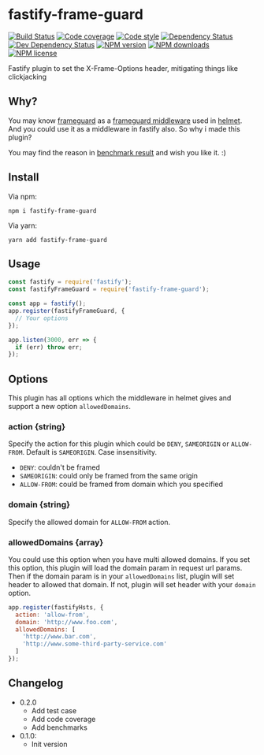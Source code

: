 # fastify-frame-guard

[![Build Status][ci-img]][ci-url]
[![Code coverage][cov-img]][cov-url]
[![Code style][lint-img]][lint-url]
[![Dependency Status][dep-img]][dep-url]
[![Dev Dependency Status][dev-dep-img]][dev-dep-url]
[![NPM version][npm-ver-img]][npm-url]
[![NPM downloads][npm-dl-img]][npm-url]
[![NPM license][npm-lc-img]][npm-url]

Fastify plugin to set the X-Frame-Options header, mitigating things like clickjacking

## Why?

You may know [frameguard](https://github.com/helmetjs/frameguard) as a [frameguard middleware](https://helmetjs.github.io/docs/frameguard/) used in [helmet](https://github.com/helmetjs/helmet). And you could use it as a middleware in fastify also. So why i made this plugin?

You may find the reason in [benchmark result](./benchmarks/benchmark.txt) and wish you like it. :)

## Install

Via npm:

```shell
npm i fastify-frame-guard
```

Via yarn:

```shell
yarn add fastify-frame-guard
```

## Usage

```js
const fastify = require('fastify');
const fastifyFrameGuard = require('fastify-frame-guard');

const app = fastify();
app.register(fastifyFrameGuard, {
  // Your options
});

app.listen(3000, err => {
  if (err) throw err;
});
```

## Options

This plugin has all options which the middleware in helmet gives and support a new option `allowedDomains`.

### action {string}

Specify the action for this plugin which could be `DENY`, `SAMEORIGIN` or `ALLOW-FROM`. Default is `SAMEORIGIN`. Case insensitivity.

- `DENY`: couldn't be framed
- `SAMEORIGIN`: could only be framed from the same origin
- `ALLOW-FROM`: could be framed from domain which you specified

### domain {string}

Specify the allowed domain for `ALLOW-FROM` action.

### allowedDomains {array}

You could use this option when you have multi allowed domains. If you set this option, this plugin will load the domain param in request url params. Then if the domain param is in your `allowedDomains` list, plugin will set header to allowed that domain. If not, plugin will set header with your `domain` option.

```js
app.register(fastifyHsts, {
  action: 'allow-from',
  domain: 'http://www.foo.com',
  allowedDomains: [
    'http://www.bar.com',
    'http://www.some-third-party-service.com'
  ]
});
```

## Changelog

- 0.2.0
  - Add test case
  - Add code coverage
  - Add benchmarks
- 0.1.0:
  - Init version

[ci-img]: https://img.shields.io/travis/poppinlp/fastify-frame-guard.svg?style=flat-square
[ci-url]: https://travis-ci.org/poppinlp/fastify-frame-guard
[cov-img]: https://img.shields.io/coveralls/poppinlp/fastify-frame-guard.svg?style=flat-square
[cov-url]: https://coveralls.io/github/poppinlp/fastify-frame-guard?branch=master
[lint-img]: https://img.shields.io/badge/code%20style-handsome-brightgreen.svg?style=flat-square
[lint-url]: https://github.com/poppinlp/eslint-config-handsome
[dep-img]: https://img.shields.io/david/poppinlp/fastify-frame-guard.svg?style=flat-square
[dep-url]: https://david-dm.org/poppinlp/fastify-frame-guard
[dev-dep-img]: https://img.shields.io/david/dev/poppinlp/fastify-frame-guard.svg?style=flat-square
[dev-dep-url]: https://david-dm.org/poppinlp/fastify-frame-guard#info=devDependencies
[npm-ver-img]: https://img.shields.io/npm/v/fastify-frame-guard.svg?style=flat-square
[npm-dl-img]: https://img.shields.io/npm/dm/fastify-frame-guard.svg?style=flat-square
[npm-lc-img]: https://img.shields.io/npm/l/fastify-frame-guard.svg?style=flat-square
[npm-url]: https://www.npmjs.com/package/fastify-frame-guard

